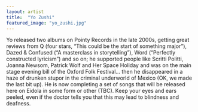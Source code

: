 ```yaml
---
layout: artist
title:  "Yo Zushi"
featured_image: "yo_zushi.jpg" 
---
```

Yo released two albums on Pointy Records in the late 2000s, getting great reviews from Q (four stars, “This could be the start of something major”), Dazed & Confused (“A masterclass in storytelling”), Word (“Perfectly constructed lyricism”) and so on; he supported people like Scritti Politti, Joanna Newsom, Patrick Wolf and Her Space Holiday and was on the main stage evening bill of the Oxford Folk Festival… then he disappeared in a haze of drunken stupor in the criminal underworld of Mexico (OK, we made the last bit up). He is now completing a set of songs that will be released here on Eidola in some form or other (TBC). Keep your eyes and ears peeled, even if the doctor tells you that this may lead to blindness and deafness.
